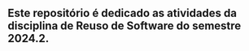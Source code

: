 ## Este repositório é dedicado as atividades da disciplina de Reuso de Software do semestre 2024.2.
